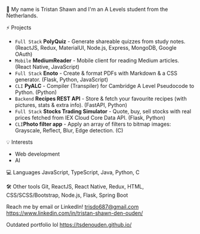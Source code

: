 👋 My name is Tristan Shawn and I'm an A Levels student from the Netherlands. 

⚡️ Projects
* ```Full Stack``` **PolyQuiz** - Generate shareable quizzes from study notes. (ReactJS, Redux, MaterialUI, Node.js, Express, MongoDB, Google OAuth)
* ```Mobile``` **MediumReader** - Mobile client for reading Medium articles. (React Native, JavaScript)
* ```Full Stack``` **Enoto** - Create & format PDFs with Markdown & a CSS generator. (Flask, Python, JavaScript)
* ```CLI``` **PyALC** - Compiler (Transpiler) for Cambridge A Level Pseudocode to Python. (Python)
* ```Backend``` **Recipes REST API** - Store & fetch your favourite recipes (with pictures, stats & extra info). (FastAPI, Python)
* ```Full Stack``` **Stocks Trading Simulator** - Quote, buy, sell stocks with real prices fetched from IEX Cloud Core Data API. (Flask, Python)
* ```CLI```**Photo filter app** - Apply an array of filters to bitmap images: Grayscale, Reflect, Blur, Edge detection. (C)

💡 Interests
* Web development
* AI

💻 Languages
JavaScript, TypeScript, Java, Python, C

🛠 Other tools
Git, ReactJS, React Native, Redux, HTML, CSS/SCSS/Bootstrap, Node.js, Flask, Spring Boot

Reach me by email or LinkedIn! 
trisdo687@gmail.com
https://www.linkedin.com/in/tristan-shawn-den-ouden/

Outdated portfolio lol
https://tsdenouden.github.io/
